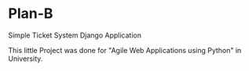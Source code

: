 # Plan-B
Simple Ticket System Django Application

This little Project was done for "Agile Web Applications using Python" in University.
